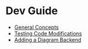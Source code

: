 # Dev Guide

* [General Concepts](General-Concepts.md)
* [Testing Code Modifications](Testing-Code-Modifications.md)
* [Adding a Diagram Backend](Adding-a-Diagram-Backend.md)
